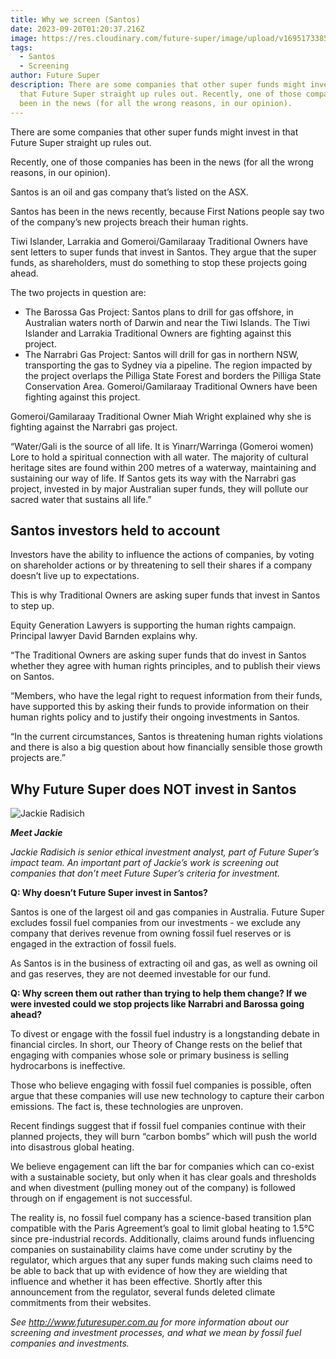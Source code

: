 ```yaml
---
title: Why we screen (Santos)
date: 2023-09-20T01:20:37.216Z
image: https://res.cloudinary.com/future-super/image/upload/v1695173385/santos.jpg
tags:
  - Santos
  - Screening
author: Future Super
description: There are some companies that other super funds might invest in
  that Future Super straight up rules out. Recently, one of those companies has
  been in the news (for all the wrong reasons, in our opinion).
---
```

There are some companies that other super funds might invest in that Future Super straight up rules out. 

Recently, one of those companies has been in the news (for all the wrong reasons, in our opinion).

Santos is an oil and gas company that’s listed on the ASX. 

Santos has been in the news recently, because First Nations people say two of the company’s new projects breach their human rights. 

Tiwi Islander, Larrakia and Gomeroi/Gamilaraay Traditional Owners have sent letters to super funds that invest in Santos. They argue that the super funds, as shareholders, must do something to stop these projects going ahead. 

The two projects in question are:

* The Barossa Gas Project: Santos plans to drill for gas offshore, in Australian waters north of Darwin and near the Tiwi Islands. The Tiwi Islander and Larrakia Traditional Owners are fighting against this project. 
* The Narrabri Gas Project: Santos will drill for gas in northern NSW, transporting the gas to Sydney via a pipeline. The region impacted by the project overlaps the Pilliga State Forest and borders the Pilliga State Conservation Area. Gomeroi/Gamilaraay Traditional Owners have been fighting against this project.  

Gomeroi/Gamilaraay Traditional Owner Miah Wright explained why she is fighting against the Narrabri gas project.  

“Water/Gali is the source of all life. It is Yinarr/Warringa (Gomeroi women) Lore to hold a spiritual connection with all water. The majority of cultural heritage sites are found within 200 metres of a waterway, maintaining and sustaining our way of life. If Santos gets its way with the Narrabri gas project, invested in by major Australian super funds, they will pollute our sacred water that sustains all life.” 

## Santos investors held to account

Investors have the ability to influence the actions of companies, by voting on shareholder actions or by threatening to sell their shares if a company doesn’t live up to expectations. 

This is why Traditional Owners are asking super funds that invest in Santos to step up. 

Equity Generation Lawyers is supporting the human rights campaign. Principal lawyer David Barnden explains why. 

“The Traditional Owners are asking super funds that do invest in Santos whether they agree with human rights principles, and to publish their views on Santos.

“Members, who have the legal right to request information from their funds, have supported this by asking their funds to provide information on their human rights policy and to justify their ongoing investments in Santos.

“In the current circumstances, Santos is threatening human rights violations and there is also a big question about how financially sensible those growth projects are.”

## Why Future Super does NOT invest in Santos

![Jackie Radisich](https://res.cloudinary.com/future-super/image/upload/v1695173128/jackie-radisich.png)

***M﻿eet Jackie***

*Jackie Radisich is senior ethical investment analyst, part of Future Super’s impact team. An important part of Jackie’s work is screening out companies that don’t meet Future Super’s criteria for investment.* 

**Q: Why doesn’t Future Super invest in Santos?**

Santos is one of the largest oil and gas companies in Australia. Future Super excludes fossil fuel companies from our investments - we exclude any company that derives revenue from owning fossil fuel reserves or is engaged in the extraction of fossil fuels. 

As Santos is in the business of extracting oil and gas, as well as owning oil and gas reserves, they are not deemed investable for our fund.

**Q: Why screen them out rather than trying to help them change? If we were invested could we stop projects like Narrabri and Barossa going ahead?**

To divest or engage with the fossil fuel industry is a longstanding debate in financial circles.
In short, our Theory of Change rests on the belief that engaging with companies whose sole or primary business is selling hydrocarbons is ineffective.

Those who believe engaging with fossil fuel companies is possible, often argue that these companies will use new technology to capture their carbon emissions. The fact is, these technologies are unproven. 

Recent findings suggest that if fossil fuel companies continue with their planned projects, they will burn “carbon bombs” which will push the world into disastrous global heating. 

We believe engagement can lift the bar for companies which can co-exist with a sustainable society, but only when it has clear goals and thresholds and when divestment (pulling money out of the company) is followed through on if engagement is not successful. 

The reality is, no fossil fuel company has a science-based transition plan compatible with the Paris Agreement’s goal to limit global heating to 1.5°C since pre-industrial records.
Additionally, claims around funds influencing companies on sustainability claims have come under scrutiny by the regulator, which argues that any super funds making such claims need to be able to back that up with evidence of how they are wielding that influence and whether it has been effective. Shortly after this announcement from the regulator, several funds deleted climate commitments from their websites.

*See http://www.futuresuper.com.au for more information about our screening and investment processes, and what we mean by fossil fuel companies and investments.*